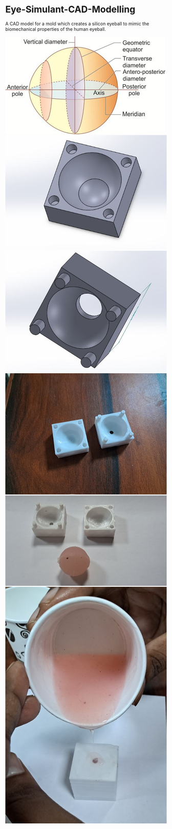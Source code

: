 # Eye-Simulant-CAD-Modelling

A CAD model for a mold which creates a silicon eyeball to mimic the biomechanical properties of the human eyeball. 

![](/images/eyeball%20dia.jpg)
![](/images/Bottom%20Mold%20with%20Cornea.JPG)
![](/images/Top%20Mold%20with%20Pouring%20Hole%204%20rods.JPG)
![](/images/Mold%20top%20and%20bottom%203d%20PLA.jpg)
![](/images/Fabricated%20eyeball.jpg)
![](/images/Fabrication%20process.jpg)

